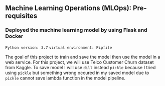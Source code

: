 ## Machine Learning Operations (MLOps): Pre-requisites
### Deployed the machine learning model by using Flask and Docker

`Python version: 3.7`
`virtual environment: Pipfile`

The goal of this project to train and save the model then use the model in a web service. For this project, we will use Telco Customer Churn dataset from Kaggle. 
To save model I will use `dill` instead `pickle` because I tried using `pickle` but something wrong occured in my saved model due to `pickle` cannot save lambda function in the model pipeline.
